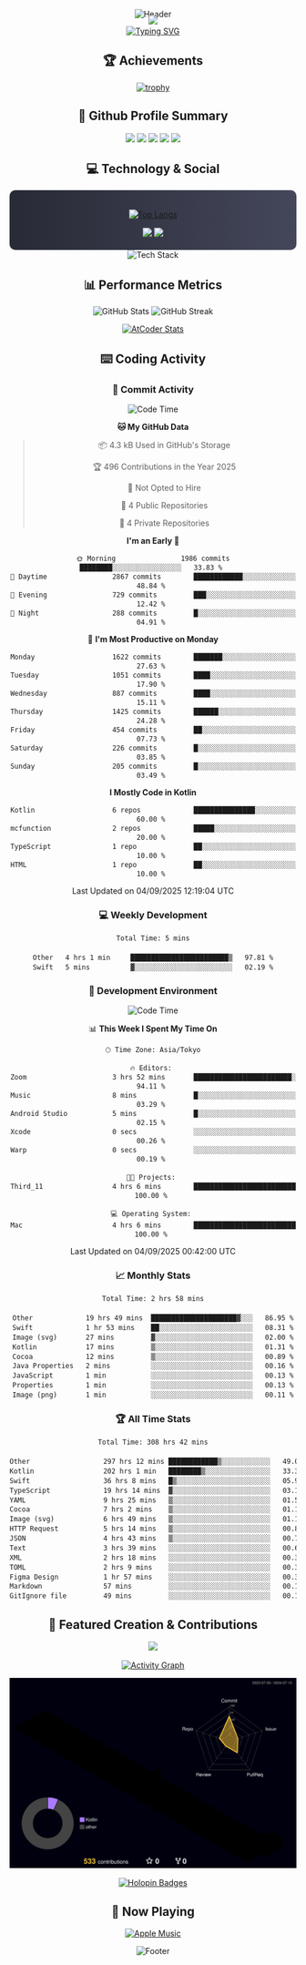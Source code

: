 <div align="center">
  
![Header](https://capsule-render.vercel.app/api?type=waving&color=gradient&customColorList=12&height=300&section=header&text=Welcome%20to%20Batapii's%20Universe&fontSize=50&animation=fadeIn&fontAlignY=40&desc=Android%20Developer%20|%20Kotlin%20LOVE%20)

<div style="margin-top: -20px;">
  <img src="https://readme-typing-svg.herokuapp.com/?lines=Crafting+Android+Experiences;Building+Tomorrow's+Apps+Today;Always+Learning,+Always+Growing&font=Fira%20Code&center=true&width=440&height=45&color=f75c7e&vCenter=true&size=22&pause=1000">
</div>

<a href="https://git.io/typing-svg">
  <img src="https://readme-typing-svg.demolab.com?font=Fira+Code&weight=600&size=28&duration=4000&pause=1000&center=true&vCenter=true&width=800&lines=Hey+there!+I'm+Batapii+%F0%9F%91%8B;Android+Developer+from+Japan+%F0%9F%87%AF%F0%9F%87%B5" alt="Typing SVG" />
</a>

## 🏆 Achievements

[![trophy](https://github-profile-trophy.vercel.app/?username=batapii&theme=onestar&no-frame=true&no-bg=true&column=8&rank=SECRET,SSS,SS,S,AAA,AA,A,B,C,?&margin-w=10&margin-h=10)](https://github.com/ryo-ma/github-profile-trophy)

## 🎯 Github Profile Summary

<div align="center">
  <img src="http://github-profile-summary-cards.vercel.app/api/cards/profile-details?username=batapii&theme=radical" />
  <img src="http://github-profile-summary-cards.vercel.app/api/cards/repos-per-language?username=batapii&theme=radical" />
  <img src="http://github-profile-summary-cards.vercel.app/api/cards/most-commit-language?username=batapii&theme=radical" />
  <img src="http://github-profile-summary-cards.vercel.app/api/cards/stats?username=batapii&theme=radical" />
  <img src="http://github-profile-summary-cards.vercel.app/api/cards/productive-time?username=batapii&theme=radical" />
</div>

## 💻 Technology & Social

<div align="center" style="background: linear-gradient(to right, #282A36, #44475A); padding: 20px; border-radius: 10px;">

[![Top Langs](https://github-readme-stats.vercel.app/api/top-langs/?username=batapii
)](https://github.com/anuraghazra/github-readme-stats)

<div style="margin-top: 15px">
<a href="https://github.com/batapii"><img src="https://img.shields.io/github/followers/batapii?style=for-the-badge&logo=github&label=Follow&color=ff6e96&labelColor=282A36"/></a>
<a href="https://twitter.com/batapii3939"><img src="https://img.shields.io/twitter/follow/batapii?style=for-the-badge&logo=twitter&color=1DA1F2&labelColor=282A36&label= Twitter"/></a>
</div>

</div>

<div align="center">
<img src="https://github-readme-tech-stack.vercel.app/api/cards?title=Tech+Stack&align=center&titleAlign=center&fontSize=20&lineHeight=10&lineCount=4&theme=github_dark&width=800&bg=%230D1117&badge=%23161B22&border=%2321262D&titleColor=%2358A6FF&line1=kotlin%2Ckotlin%2C0095D5%3Bandroid%2Candroid%2C00ff00%3Bjetpackcompose%2Cjetpack%2C4285F4%3B&line2=swift%2Cswift%2CFA7343%3Bfirebase%2Cfirebase%2CFFCA28%3Bgithub%2Cgithub%2C181717%3B&line3=typescript%2Ctypescript%2C3178C6%3Bgraphql%2Cgraphql%2CE10098%3Bsupabase%2Csupabase%2C3FCF8E%3B&line4=gradle%2Cgradle%2C02303A%3Bgitkraken%2Cgitkraken%2C179287%3Bpostman%2Cpostman%2CFF6C37%3B" alt="Tech Stack" />
</div>



## 📊 Performance Metrics

<div align="center">

![GitHub Stats](https://github-readme-stats.vercel.app/api?username=batapii&show_icons=true&theme=radical&hide_border=true&bg_color=0D1117)
![GitHub Streak](https://github-readme-streak-stats.herokuapp.com/?user=batapii&theme=radical&hide_border=true&background=0D1117)

[![AtCoder Stats](https://atcoder-readme-stats.vercel.app/stats/batapii3939?theme=dark&show_history=5&width=495)](https://github.com/iwbc-mzk/atcoder-readme-stats)

</div>

## ⌨️ Coding Activity

### 🌟 Commit Activity
<!--START_SECTION:commit-stats-->
![Code Time](http://img.shields.io/badge/Code%20Time-605%20hrs%2054%20mins-blue)

**🐱 My GitHub Data** 

> 📦 4.3 kB Used in GitHub's Storage 
 > 
> 🏆 496 Contributions in the Year 2025
 > 
> 🚫 Not Opted to Hire
 > 
> 📜 4 Public Repositories 
 > 
> 🔑 4 Private Repositories 
 > 
**I'm an Early 🐤** 

```text
🌞 Morning                1986 commits        ████████░░░░░░░░░░░░░░░░░   33.83 % 
🌆 Daytime                2867 commits        ████████████░░░░░░░░░░░░░   48.84 % 
🌃 Evening                729 commits         ███░░░░░░░░░░░░░░░░░░░░░░   12.42 % 
🌙 Night                  288 commits         █░░░░░░░░░░░░░░░░░░░░░░░░   04.91 % 
```
📅 **I'm Most Productive on Monday** 

```text
Monday                   1622 commits        ███████░░░░░░░░░░░░░░░░░░   27.63 % 
Tuesday                  1051 commits        ████░░░░░░░░░░░░░░░░░░░░░   17.90 % 
Wednesday                887 commits         ████░░░░░░░░░░░░░░░░░░░░░   15.11 % 
Thursday                 1425 commits        ██████░░░░░░░░░░░░░░░░░░░   24.28 % 
Friday                   454 commits         ██░░░░░░░░░░░░░░░░░░░░░░░   07.73 % 
Saturday                 226 commits         █░░░░░░░░░░░░░░░░░░░░░░░░   03.85 % 
Sunday                   205 commits         █░░░░░░░░░░░░░░░░░░░░░░░░   03.49 % 
```


**I Mostly Code in Kotlin** 

```text
Kotlin                   6 repos             ███████████████░░░░░░░░░░   60.00 % 
mcfunction               2 repos             █████░░░░░░░░░░░░░░░░░░░░   20.00 % 
TypeScript               1 repo              ██░░░░░░░░░░░░░░░░░░░░░░░   10.00 % 
HTML                     1 repo              ██░░░░░░░░░░░░░░░░░░░░░░░   10.00 % 
```




 Last Updated on 04/09/2025 12:19:04 UTC
<!--END_SECTION:commit-stats-->

### 💻 Weekly Development
<!--START_SECTION:wakatime-->

```txt
Total Time: 5 mins

Other   4 hrs 1 min     ████████████████████████▒   97.81 %
Swift   5 mins          ▓░░░░░░░░░░░░░░░░░░░░░░░░   02.19 %
```

<!--END_SECTION:wakatime-->

### 🔨 Development Environment
<!--START_SECTION:dev-stats-->
![Code Time](http://img.shields.io/badge/Code%20Time-605%20hrs%2054%20mins-blue)

📊 **This Week I Spent My Time On** 

```text
🕑︎ Time Zone: Asia/Tokyo

🔥 Editors: 
Zoom                     3 hrs 52 mins       ████████████████████████░   94.11 % 
Music                    8 mins              █░░░░░░░░░░░░░░░░░░░░░░░░   03.29 % 
Android Studio           5 mins              █░░░░░░░░░░░░░░░░░░░░░░░░   02.15 % 
Xcode                    0 secs              ░░░░░░░░░░░░░░░░░░░░░░░░░   00.26 % 
Warp                     0 secs              ░░░░░░░░░░░░░░░░░░░░░░░░░   00.19 % 

🐱‍💻 Projects: 
Third_11                 4 hrs 6 mins        █████████████████████████   100.00 % 

💻 Operating System: 
Mac                      4 hrs 6 mins        █████████████████████████   100.00 % 
```


 Last Updated on 04/09/2025 00:42:00 UTC
<!--END_SECTION:dev-stats-->

### 📈 Monthly Stats
<!--START_SECTION:wakamonth-->

```txt
Total Time: 2 hrs 58 mins

Other             19 hrs 49 mins  █████████████████████▓░░░   86.95 %
Swift             1 hr 53 mins    ██░░░░░░░░░░░░░░░░░░░░░░░   08.31 %
Image (svg)       27 mins         ▓░░░░░░░░░░░░░░░░░░░░░░░░   02.00 %
Kotlin            17 mins         ▒░░░░░░░░░░░░░░░░░░░░░░░░   01.31 %
Cocoa             12 mins         ▒░░░░░░░░░░░░░░░░░░░░░░░░   00.89 %
Java Properties   2 mins          ░░░░░░░░░░░░░░░░░░░░░░░░░   00.16 %
JavaScript        1 min           ░░░░░░░░░░░░░░░░░░░░░░░░░   00.13 %
Properties        1 min           ░░░░░░░░░░░░░░░░░░░░░░░░░   00.13 %
Image (png)       1 min           ░░░░░░░░░░░░░░░░░░░░░░░░░   00.11 %
```

<!--END_SECTION:wakamonth-->

### 🏆 All Time Stats
<!--START_SECTION:wakaalltime-->

```txt
Total Time: 308 hrs 42 mins

Other                  297 hrs 12 mins ████████████▒░░░░░░░░░░░░   49.05 %
Kotlin                 202 hrs 1 min   ████████▒░░░░░░░░░░░░░░░░   33.34 %
Swift                  36 hrs 8 mins   █▒░░░░░░░░░░░░░░░░░░░░░░░   05.97 %
TypeScript             19 hrs 14 mins  ▓░░░░░░░░░░░░░░░░░░░░░░░░   03.18 %
YAML                   9 hrs 25 mins   ▒░░░░░░░░░░░░░░░░░░░░░░░░   01.55 %
Cocoa                  7 hrs 2 mins    ▒░░░░░░░░░░░░░░░░░░░░░░░░   01.16 %
Image (svg)            6 hrs 49 mins   ▒░░░░░░░░░░░░░░░░░░░░░░░░   01.13 %
HTTP Request           5 hrs 14 mins   ▒░░░░░░░░░░░░░░░░░░░░░░░░   00.86 %
JSON                   4 hrs 43 mins   ▒░░░░░░░░░░░░░░░░░░░░░░░░   00.78 %
Text                   3 hrs 39 mins   ░░░░░░░░░░░░░░░░░░░░░░░░░   00.60 %
XML                    2 hrs 18 mins   ░░░░░░░░░░░░░░░░░░░░░░░░░   00.38 %
TOML                   2 hrs 9 mins    ░░░░░░░░░░░░░░░░░░░░░░░░░   00.36 %
Figma Design           1 hr 57 mins    ░░░░░░░░░░░░░░░░░░░░░░░░░   00.32 %
Markdown               57 mins         ░░░░░░░░░░░░░░░░░░░░░░░░░   00.16 %
GitIgnore file         49 mins         ░░░░░░░░░░░░░░░░░░░░░░░░░   00.14 %
```

<!--END_SECTION:wakaalltime-->


## 🌟 Featured Creation & Contributions

<div align="center">
  <a href="https://github.com/batapii/ToDoSNS">
    <img src="https://github-readme-stats.vercel.app/api/pin/?username=batapii&repo=ToDoSNS&theme=radical&hide_border=true&bg_color=0D1117" />
  </a>

[![Activity Graph](https://github-readme-activity-graph.vercel.app/graph?username=batapii&custom_title=Contribution%20Graph&hide_border=true&theme=radical&bg_color=0D1117)](https://github.com/ashutosh00710/github-readme-activity-graph)

![3D Contrib](./profile-3d-contrib/profile-night-rainbow.svg)

[![Holopin Badges](https://holopin.me/batapii)](https://holopin.io/@batapii)

</div>

## 🎵 Now Playing

<div align="center">
  
[![Apple Music](https://music-profile.rayriffy.com/theme/dark.svg?uid=001005.6598667d2ffd4a10a4f429edd0ba24c4.1156)](https://github.com/rayriffy/apple-music-github-profile)

</div>

![Footer](https://capsule-render.vercel.app/api?type=waving&color=gradient&customColorList=12&height=100&section=footer)

</div>
